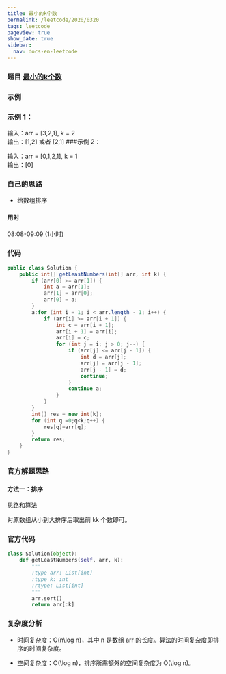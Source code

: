 ```yaml
---
title: 最小的k个数
permalink: /leetcode/2020/0320
tags: leetcode
pageview: true
show_date: true
sidebar:
  nav: docs-en-leetcode
---
```


### 题目 [最小的k个数](https://leetcode-cn.com/problems/zui-xiao-de-kge-shu-lcof/)

### 示例
### 示例 1：

输入：arr = [3,2,1], k = 2   
输出：[1,2] 或者 [2,1]
###示例 2：

输入：arr = [0,1,2,1], k = 1   
输出：[0]

### 自己的思路
- 给数组排序

#### 用时
08:08-09:09 (1小时)

### 代码
```java
public class Solution {
    public int[] getLeastNumbers(int[] arr, int k) {
        if (arr[0] >= arr[1]) {
            int a = arr[1];
            arr[1] = arr[0];
            arr[0] = a;
        }
        a:for (int i = 1; i < arr.length - 1; i++) {
            if (arr[i] >= arr[i + 1]) {
                int c = arr[i + 1];
                arr[i + 1] = arr[i];
                arr[i] = c;
                for (int j = i; j > 0; j--) {
                    if (arr[j] <= arr[j - 1]) {
                        int d = arr[j];
                        arr[j] = arr[j - 1];
                        arr[j - 1] = d;
                        continue;
                    }
                    continue a;
                }
            }
        }
        int[] res = new int[k];
        for (int q =0;q<k;q++) {
            res[q]=arr[q];
        }
        return res;
    }
}
```

### 官方解题思路
#### 方法一：排序
思路和算法

对原数组从小到大排序后取出前 kk 个数即可。


### 官方代码
```python
class Solution(object):
    def getLeastNumbers(self, arr, k):
        """
        :type arr: List[int]
        :type k: int
        :rtype: List[int]
        """
        arr.sort()
        return arr[:k]
```

### 复杂度分析
- 时间复杂度：O(n\log n)，其中 n 是数组 arr 的长度。算法的时间复杂度即排序的时间复杂度。

- 空间复杂度：O(\log n)，排序所需额外的空间复杂度为 O(\log n)。
